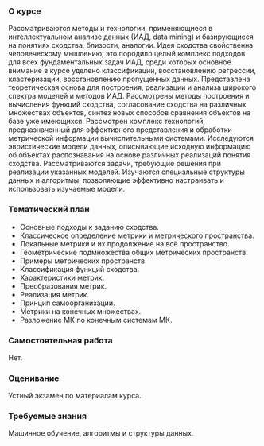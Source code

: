 ### О курсе

Рассматриваются методы и технологии, применяющиеся в интеллектуальном анализе данных (ИАД, data mining) и базирующиеся на понятиях сходства, близости, аналогии. Идея сходства свойственна человеческому мышлению, это породило целый комплекс подходов для всех фундаментальных задач ИАД, среди которых основное внимание в курсе уделено классификации, восстановлению регрессии, кластеризации, восстановлению пропущенных данных.
Представлена теоретическая основа для построения, реализации и анализа широкого спектра моделей и методов ИАД. Рассмотрены методы построения и вычисления функций сходства, согласование сходства на различных множествах объектов, синтез новых способов сравнения объектов на базе уже имеющихся. Рассмотрен комплекс технологий, предназначенный для эффективного представления и обработки метрической информации вычислительными системами.
Исследуются эвристические модели данных, описывающие исходную информацию об объектах распознавания на основе различных реализаций понятия сходства. Рассматриваются задачи, требующие решения при реализации указанных моделей. Изучаются специальные структуры данных и алгоритмы, позволяющие эффективно настраивать и использовать изучаемые модели.

### Тематический план

- Основные подходы к заданию сходства.
- Классическое определение метрики и метрического пространства.
- Локальные метрики и их продолжение на всё пространство.
- Геометрические подмножества общих метрических пространств.
- Примеры метрических пространств.
- Классификация функций сходства.
- Характеристики метрик.
- Преобразования метрик.
- Реализация метрик.
- Принцип самоорганизации.
- Метрики на конечных множествах.
- Разложение МК по конечным системам МК.

### Самостоятельная работа

Нет.

### Оценивание

Устный экзамен по материалам курса.

### Требуемые знания

Машинное обучение, алгоритмы и структуры данных.
